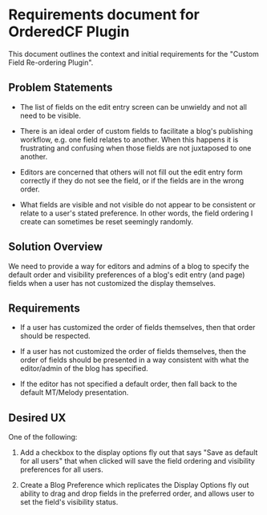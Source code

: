 # Requirements document for OrderedCF Plugin #

This document outlines the context and initial requirements for the "Custom
Field Re-ordering Plugin".

## Problem Statements ##

   * The list of fields on the edit entry screen can be unwieldy and not all
     need to be visible.
   
   * There is an ideal order of custom fields to facilitate a blog's
     publishing workflow, e.g. one field relates to another. When this
     happens it is frustrating and confusing when those fields are not
     juxtaposed to one another.
   
   * Editors are concerned that others will not fill out the edit entry form
     correctly if they do not see the field, or if the fields are in the wrong
     order.
   
   * What fields are visible and not visible do not appear to be consistent or
     relate to a user's stated preference. In other words, the field ordering I
     create can sometimes be reset seemingly randomly.
   
## Solution Overview ##

We need to provide a way for editors and admins of a blog to specify the
default order and visibility preferences of a blog's edit entry (and page)
fields when a user has not customized the display themselves.

## Requirements ##

   * If a user has customized the order of fields themselves, then that order
     should be respected.

   * If a user has not customized the order of fields themselves, then the
     order of fields should be presented in a way consistent with what the
     editor/admin of the blog has specified.

   * If the editor has not specified a default order, then fall back to the
     default MT/Melody presentation.

## Desired UX ##

One of the following:

   1. Add a checkbox to the display options fly out that says "Save as
      default for all users" that when clicked will save the field ordering 
      and visibility preferences for all users.

   2. Create a Blog Preference which replicates the Display Options fly out
      ability to drag and drop fields in the preferred order, and allows user 
      to set the field's visibility status.

